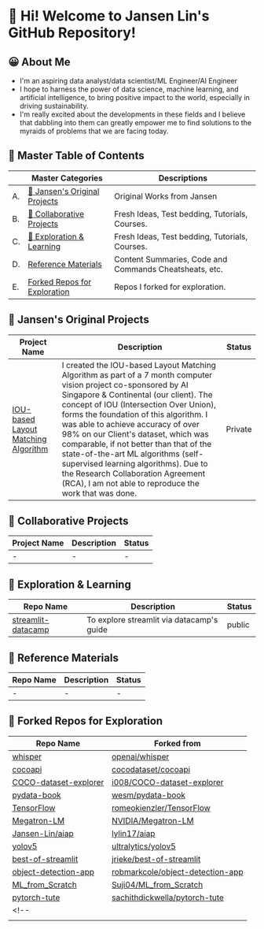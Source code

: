 # 👋 __Hi! Welcome to Jansen Lin's GitHub Repository!__

## 😀 About Me

- I'm an aspiring data analyst/data scientist/ML Engineer/AI Engineer
- I hope to harness the power of data science, machine learning, and artificial intelligence, to bring positive impact to the world, especially in driving sustainability.
- I'm really excited about the developments in these fields and I believe that dabbling into them can greatly empower me to find solutions to the myraids of problems that we are facing today.


## 📔 Master Table of Contents

|<!-- --> |Master Categories | Descriptions | 
|-|-|-|
|A.|[🧠 Jansen's Original Projects](#jansens-original-projects)| Original Works from Jansen |
|B.|[🤝 Collaborative Projects](#exploration--learning)| Fresh Ideas, Test bedding, Tutorials, Courses. |
|C.|[🔎 Exploration & Learning](#exploration--learning)| Fresh Ideas, Test bedding, Tutorials, Courses. |
|D.|[Reference Materials](#reference-materials)| Content Summaries, Code and Commands Cheatsheats, etc. |
|E.|[Forked Repos for Exploration](#forked-repos)| Repos I forked for exploration. |


## 🧠 Jansen's Original Projects

|Project Name|Description|Status|
|---------|----------|------|
|[IOU-based Layout Matching Algorithm](https://github.com/Jansen-Lin/layout-matching-algo)| I created the IOU-based Layout Matching Algorithm as part of a 7 month computer vision project co-sponsored by AI Singapore & Continental (our client). The concept of IOU (Intersection Over Union), forms the foundation of this algorithm. I was able to achieve accuracy of over 98% on our Client's dataset, which was comparable, if not better than that of the state-of-the-art ML algorithms (self-supervised learning algorithms). Due to the Research Collaboration Agreement (RCA), I am not able to reproduce the work that was done. <br>| Private |

## 🤝 Collaborative Projects

|Project Name|Description|Status|
|---------|----------|------|
|-|-|-|


## 🔎 Exploration & Learning

|Repo Name|Description|Status|
|---------|-----------|------|
|[streamlit-datacamp](https://github.com/Jansen-Lin/streamlit-datacamp)|To explore streamlit via datacamp's guide | public |

## 📑 Reference Materials

|Repo Name|Description|Status|
|---------|-----------|------|
|-|-|-|

## 🧭 Forked Repos for Exploration

|Repo Name|Forked from|
|---------|-----------|
|[whisper](https://github.com/Jansen-Lin/whisper)|[openai/whisper](https://github.com/openai/whisper)|
|[cocoapi](https://github.com/Jansen-Lin/cocoapi)|[cocodataset/cocoapi](https://github.com/cocodataset/cocoapi)|
|[COCO-dataset-explorer](https://github.com/Jansen-Lin/COCO-dataset-explorer)|[i008/COCO-dataset-explorer](https://github.com/i008/COCO-dataset-explorer)|
|[pydata-book](https://github.com/Jansen-Lin/pydata-book)|[wesm/pydata-book](https://github.com/wesm/pydata-book)|
|[TensorFlow](https://github.com/Jansen-Lin/TensorFlow)|[romeokienzler/TensorFlow](https://github.com/romeokienzler/TensorFlow)|
|[Megatron-LM](https://github.com/Jansen-Lin/Megatron-LM)|[NVIDIA/Megatron-LM](https://github.com/NVIDIA/Megatron-LM)|
|[Jansen-Lin/aiap](https://github.com/Jansen-Lin/aiap)|[lylin17/aiap](https://github.com/lylin17/aiap)|
|[yolov5](https://github.com/Jansen-Lin/yolov5)|[ultralytics/yolov5](https://github.com/ultralytics/yolov5)|
|[best-of-streamlit](https://github.com/Jansen-Lin/best-of-streamlit)|[jrieke/best-of-streamlit](https://github.com/jrieke/best-of-streamlit)|
|[object-detection-app](https://github.com/Jansen-Lin/object-detection-app)|[robmarkcole/object-detection-app](https://github.com/robmarkcole/object-detection-app)|
|[ML_from_Scratch](https://github.com/Jansen-Lin/ML_from_Scratch)|[Suji04/ML_from_Scratch](https://github.com/Suji04/ML_from_Scratch)|
|[pytorch-tute](https://github.com/Jansen-Lin/pytorch-tute)|[sachithdickwella/pytorch-tute](https://github.com/sachithdickwella/pytorch-tute)|
<!-- |[]()|[]()|
|[]()|[]()| -->


<!-- ## Data Analytics / Data Science / Machine Learning / Artificial Intelligence


## Environmental


## Finance -->



